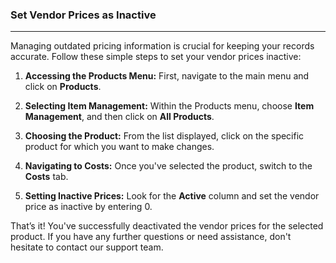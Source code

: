 ### Set Vendor Prices as Inactive
___
Managing outdated pricing information is crucial for keeping your records accurate. Follow these simple steps to set your vendor prices inactive:

1. **Accessing the Products Menu:** First, navigate to the main menu and click on **Products**.

2. **Selecting Item Management:** Within the Products menu, choose **Item Management**, and then click on **All Products**.

3. **Choosing the Product:** From the list displayed, click on the specific product for which you want to make changes.

4. **Navigating to Costs:** Once you've selected the product, switch to the **Costs** tab.

5. **Setting Inactive Prices:** Look for the **Active** column and set the vendor price as inactive by entering 0.

That’s it! You've successfully deactivated the vendor prices for the selected product. If you have any further questions or need assistance, don't hesitate to contact our support team.